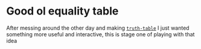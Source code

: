 # Good ol equality table

After messing around the other day and making [`truth-table`](https://github.com/Koleok/truth-table) I just wanted something more useful and interactive, this is stage one of playing with that idea
